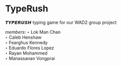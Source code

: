 # TypeRush

𝙏𝙔𝙋𝙀𝙍𝙐𝙎𝙃
typing game for our WAD2 group project


_members:_
‣ Lok Man Chan <br />
‣ Caleb Henshaw <br />
‣ Fearghus Kennedy <br />
‣ Eduardo Flores Lopez <br />
‣ Rayan Mohammed <br />
‣ Manassanan Vongprai
